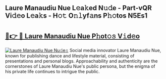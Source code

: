 ## Laure Manaudiu Nue L𝚎a𝚔ed N𝚞𝚍e - Part-vQR Vi𝚍𝚎o L𝚎a𝚔s - H𝚘𝚝 O𝚗𝚕yf𝚊ns P𝚑𝚘tos N5Es1

# <h2><a href="http://kf3z1tz.oniu.top/?m=Laure+Manaudiu+Nue">🔗👉 🔴 Laure Manaudiu Nue P𝚑ot𝚘𝚜 V𝚒d𝚎o</a></h2>

[![Laure Manaudiu Nue Nu𝚍e𝚜](https://i.imgur.com/0qMVB7G.gif)](http://kf3z1tz.oniu.top/?m=Laure+Manaudiu+Nue)
Social media innovator Laure Manaudiu Nue, known for publishing dance and lifestyle material, consisting of presentations and personal blogs. Approachability and authenticity are the cornerstones of Laure Manaudiu Nue's public persona, but the enigma of his private life continues to intrigue the public.  
